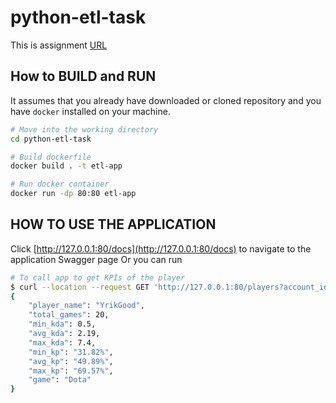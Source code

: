 # python-etl-task

This is assignment 
[URL](https://b2boost.bitbucket.io/assignments/python-etl/#target_frameworks_tools_and_services)

## How to BUILD and RUN
It assumes that you already have downloaded or cloned repository and you have `docker` installed on your machine.

```bash
# Move into the working directory
cd python-etl-task
```
```bash
# Build dockerfile
docker build . -t etl-app
```

```bash
# Run docker container
docker run -dp 80:80 etl-app
```

## HOW TO USE THE APPLICATION

Click [http://127.0.0.1:80/docs](http://127.0.0.1:80/docs) to navigate to the application Swagger page
Or you can run
```bash
# To call app to get KPIs of the player
$ curl --location --request GET 'http://127.0.0.1:80/players?account_id=639740&name=YrikGood'
{
    "player_name": "YrikGood",
    "total_games": 20,
    "min_kda": 0.5,
    "avg_kda": 2.19,
    "max_kda": 7.4,
    "min_kp": "31.82%",
    "avg_kp": "49.89%",
    "max_kp": "69.57%",
    "game": "Dota"
}
```